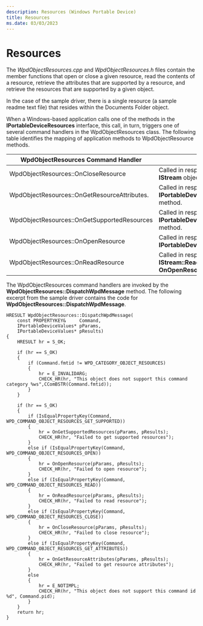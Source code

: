 ```yaml
---
description: Resources (Windows Portable Device)
title: Resources
ms.date: 03/03/2023
---
```


# Resources


The *WpdObjectResources.cpp* and *WpdObjectResources.h* files contain the member functions that open or close a given resource, read the contents of a resource, retrieve the attributes that are supported by a resource, and retrieve the resources that are supported by a given object.

In the case of the sample driver, there is a single resource (a sample readme text file) that resides within the Documents Folder object.

When a Windows-based application calls one of the methods in the **IPortableDeviceResources** interface, this call, in turn, triggers one of several command handlers in the WpdObjectResources class. The following table identifies the mapping of application methods to WpdObjectResource methods.

| WpdObjectResources Command Handler           | Description                                                                                                                            |
|----------------------------------------------|----------------------------------------------------------------------------------------------------------------------------------------|
| WpdObjectResources::OnCloseResource          | Called in response to a close operation on the **IStream** object that **OnOpenResource** returned.                                    |
| WpdObjectResources::OnGetResourceAttributes. | Called in response to an application invoking the **IPortableDeviceResources::GetResourceAttributes** method.                          |
| WpdObjectResources::OnGetSupportedResources  | Called in response to an application invoking the **IPortableDeviceResources::GetSuportedResources** method.                           |
| WpdObjectResources::OnOpenResource           | Called in response to an application invoking the **IPortableDeviceResources::GetStream** method.                                      |
| WpdObjectResources::OnReadResource           | Called in response to an application invoking the **IStream::Read** method on the **IStream** object that **OnOpenResource** returned. |

 

The WpdObjectResources command handlers are invoked by the **WpdObjectResources::DispatchWpdMessage** method. The following excerpt from the sample driver contains the code for **WpdObjectResources::DispatchWpdMessage**.

```ManagedCPlusPlus
HRESULT WpdObjectResources::DispatchWpdMessage(
    const PROPERTYKEY&     Command,
    IPortableDeviceValues* pParams,
    IPortableDeviceValues* pResults)
{
    HRESULT hr = S_OK;

    if (hr == S_OK)
    {
        if (Command.fmtid != WPD_CATEGORY_OBJECT_RESOURCES)
        {
            hr = E_INVALIDARG;
            CHECK_HR(hr, "This object does not support this command category %ws",CComBSTR(Command.fmtid));
        }
    }

    if (hr == S_OK)
    {
        if (IsEqualPropertyKey(Command, WPD_COMMAND_OBJECT_RESOURCES_GET_SUPPORTED))
        {
            hr = OnGetSupportedResources(pParams, pResults);
            CHECK_HR(hr, "Failed to get supported resources");
        }
        else if (IsEqualPropertyKey(Command, WPD_COMMAND_OBJECT_RESOURCES_OPEN))
        {
            hr = OnOpenResource(pParams, pResults);
            CHECK_HR(hr, "Failed to open resource");
        }
        else if (IsEqualPropertyKey(Command, WPD_COMMAND_OBJECT_RESOURCES_READ))
        {
            hr = OnReadResource(pParams, pResults);
            CHECK_HR(hr, "Failed to read resource");
        }
        else if (IsEqualPropertyKey(Command, WPD_COMMAND_OBJECT_RESOURCES_CLOSE))
        {
            hr = OnCloseResource(pParams, pResults);
            CHECK_HR(hr, "Failed to close resource");
        }
        else if (IsEqualPropertyKey(Command, WPD_COMMAND_OBJECT_RESOURCES_GET_ATTRIBUTES))
        {
            hr = OnGetResourceAttributes(pParams, pResults);
            CHECK_HR(hr, "Failed to get resource attributes");
        }
        else
        {
            hr = E_NOTIMPL;
            CHECK_HR(hr, "This object does not support this command id %d", Command.pid);
        }
    }
    return hr;
}
```

 

 




